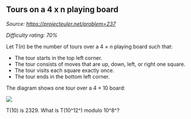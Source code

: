 Tours on a 4 x n playing board
------------------------------

*Source: https://projecteuler.net/problem=237*


*Difficulty rating: 70%*

Let T(*n*) be the number of tours over a 4 × *n* playing board such
that:

-   The tour starts in the top left corner.
-   The tour consists of moves that are up, down, left, or right one
    square.
-   The tour visits each square exactly once.
-   The tour ends in the bottom left corner.

The diagram shows one tour over a 4 × 10 board:

![](project/images/p237.gif)

T(10) is 2329. What is T(10^12^) modulo 10^8^?
